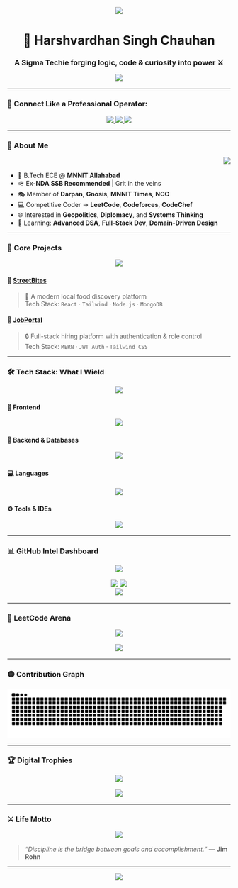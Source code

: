 <!-- TERMINAL TYPING EFFECT -->
<p align="center">
  <img src="https://readme-typing-svg.demolab.com?font=Fira+Code&size=24&pause=1000&center=true&vCenter=true&width=900&lines=Hey%2C+I'm+Harshvardhan+Singh+Chauhan+%F0%9F%91%8B;ECE+%40+MNNIT+Allahabad;Code.+Crack.+Conquer.;Sigma+Mindset+%7C+Techie+Blood+%7C+Discipline+%E2%9A%94%EF%B8%8F" />
</p>

<h1 align="center">🧠 Harshvardhan Singh Chauhan</h1>
<h3 align="center">A Sigma Techie forging logic, code & curiosity into power ⚔️</h3>

<p align="center">
  <img src="https://media.tenor.com/qJ5evVs-_uUAAAAC/coding.gif" width="350" />
</p>

---

### 🔗 Connect Like a Professional Operator:
<p align="center">
  <a href="https://linkedin.com/in/harshvardhan singh chauhan" target="_blank">
    <img src="https://img.shields.io/badge/LinkedIn-0A66C2?style=for-the-badge&logo=linkedin&logoColor=white" />
  </a>
  <a href="https://instagram.com/harsherchauhan_18" target="_blank">
    <img src="https://img.shields.io/badge/Instagram-black?style=for-the-badge&logo=instagram&logoColor=white" />
  </a>
  <a href="mailto:harshvardhanchauhan719@gmail.com">
    <img src="https://img.shields.io/badge/Gmail-D14836?style=for-the-badge&logo=gmail&logoColor=white" />
  </a>
</p>

---

### 🧬 About Me
<p align="right">
  <img src="https://media.tenor.com/i0Gslcm_k7sAAAAC/hacking-hacker.gif" width="220" />
</p>

- 🧠 B.Tech ECE @ **MNNIT Allahabad**  
- 🪖 Ex-**NDA SSB Recommended** | Grit in the veins  
- 🎭 Member of **Darpan**, **Gnosis**, **MNNIT Times**, **NCC**  
- 💻 Competitive Coder → **LeetCode**, **Codeforces**, **CodeChef**  
- 🌐 Interested in **Geopolitics**, **Diplomacy**, and **Systems Thinking**  
- 🔧 Learning: **Advanced DSA**, **Full-Stack Dev**, **Domain-Driven Design**

---

### 🧱 Core Projects
<p align="center">
  <img src="https://media.tenor.com/5zZAYC4JeJIAAAAC/web-development.gif" width="280" />
</p>

#### 🍔 [StreetBites](https://github.com/harsherchauhan18/streetbites)
> 🚀 A modern local food discovery platform  
Tech Stack: `React` · `Tailwind` · `Node.js` · `MongoDB`

#### 💼 [JobPortal](https://github.com/harsherchauhan18/jobportal)
> 🔒 Full-stack hiring platform with authentication & role control  
Tech Stack: `MERN` · `JWT Auth` · `Tailwind CSS`

---

### 🛠 Tech Stack: What I Wield
<p align="center">
  <img src="https://media.tenor.com/uC0Y6hHbdO0AAAAC/technology-coding.gif" width="200" />
</p>

#### 🧩 Frontend
<p align="center">
  <img src="https://skillicons.dev/icons?i=html,css,js,react,tailwind,redux" />
</p>

#### 🔌 Backend & Databases
<p align="center">
  <img src="https://skillicons.dev/icons?i=nodejs,express,mongodb,postman" />
</p>

#### 💻 Languages
<p align="center">
  <img src="https://skillicons.dev/icons?i=java,python,c" />
</p>

#### ⚙️ Tools & IDEs
<p align="center">
  <img src="https://skillicons.dev/icons?i=git,github,vscode,matlab,photoshop" />
</p>

---

### 📊 GitHub Intel Dashboard
<p align="center">
  <img src="https://media.tenor.com/nDqK0DHZq9sAAAAC/terminal-hack.gif" width="180" />
</p>

<div align="center">
  <img src="https://github-readme-stats.vercel.app/api?username=harsherchauhan18&show_icons=true&theme=tokyonight" width="45%" />
  <img src="https://github-readme-stats.vercel.app/api/top-langs/?username=harsherchauhan18&layout=compact&theme=tokyonight" width="45%" />
</div>

<div align="center">
  <img src="https://github-readme-streak-stats.herokuapp.com?user=harsherchauhan18&theme=tokyonight" />
</div>

---

### 🧠 LeetCode Arena
<p align="center">
  <img src="https://media.tenor.com/ekg-MU_ZaRgAAAAC/leetcode.gif" width="140" />
</p>

<p align="center">
  <img src="https://leetcard.jacoblin.cool/harshvardhan_chauhan18?theme=dark&font=Fira+Code&ext=contest" />
</p>

---

### 🟡 Contribution Graph

<picture>
  <source media="(prefers-color-scheme: dark)" srcset="https://raw.githubusercontent.com/harsherchauhan18/harsherchauhan18/output/github-snake-dark.svg" />
  <source media="(prefers-color-scheme: light)" srcset="https://raw.githubusercontent.com/harsherchauhan18/harsherchauhan18/output/github-snake.svg" />
  <img alt="github contribution grid snake animation" src="https://raw.githubusercontent.com/harsherchauhan18/harsherchauhan18/output/github-snake.svg" />
</picture>



---

### 🏆 Digital Trophies
<p align="center">
  <img src="https://media.tenor.com/cC5zmLTFo4wAAAAC/warrior-code.gif" width="160" />
</p>

<p align="center">
  <img src="https://github-profile-trophy.vercel.app/?username=harsherchauhan18&theme=darkhub&margin-w=15&margin-h=15&no-bg=true" />
</p>

---

### ⚔️ Life Motto
<p align="center">
  <img src="https://media.tenor.com/h-yPL8nYB-sAAAAC/discipline-sigma.gif" width="160" />
</p>

> _“Discipline is the bridge between goals and accomplishment.”_ — **Jim Rohn**

---

<div align="center">
  <img src="https://capsule-render.vercel.app/api?type=waving&color=0e81ce&height=100&section=footer"/>
</div>
